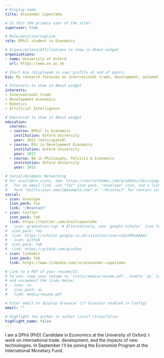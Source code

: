 ```yaml
---
# Display name
title: Alexander Copestake

# Is this the primary user of the site?
superuser: true

# Role/position/tagline
role: DPhil student in Economics

# Organizations/Affiliations to show in About widget
organizations:
- name: University of Oxford
  url: https://www.ox.ac.uk

# Short bio (displayed in user profile at end of posts)
bio: My research focusses on international trade, development, automation and artificial intelligence.

# Interests to show in About widget
interests:
- International trade
- Development economics
- Robotics
- Artificial Intelligence

# Education to show in About widget
education:
  courses:
  - course: DPhil in Economics
    institution: Oxford University
    year: 2021 (anticipated)
  - course: MSc in Development Economics
    institution: Oxford University
    year: 2017
  - course: BA in Philosophy, Politics & Economics
    institution: Oxford University
    year: 2015

# Social/Academic Networking
# For available icons, see: https://sourcethemes.com/academic/docs/page-builder/#icons
#   For an email link, use "fas" icon pack, "envelope" icon, and a link in the
#   form "mailto:your-email@example.com" or "/#contact" for contact widget.
social:
- icon: envelope
  icon_pack: fas
  link: '/#contact'
- icon: twitter
  icon_pack: fab
  link: https://twitter.com/alexlcopestake
# - icon: graduation-cap  # Alternatively, use `google-scholar` icon from `ai` icon pack
#  icon_pack: fas
#  link: https://scholar.google.co.uk/citations?user=sIwtMXoAAAAJ
# - icon: github
#  icon_pack: fab
#  link: https://github.com/gcushen
- icon: linkedin
  icon_pack: fab
  link: https://www.linkedin.com/in/alexander-copestake

# Link to a PDF of your resume/CV.
# To use: copy your resume to `static/media/resume.pdf`, enable `ai` icons in `params.toml`, 
# and uncomment the lines below.
# - icon: cv
#   icon_pack: ai
#   link: media/resume.pdf

# Enter email to display Gravatar (if Gravatar enabled in Config)
email: ""

# Highlight the author in author lists? (true/false)
highlight_name: false
---
```


I am a DPhil (PhD) Candidate in Economics at the University of Oxford. I work on international trade, development, and the impacts of new technologies. In September I'll be joining the Economist Program at the International Monetary Fund.
